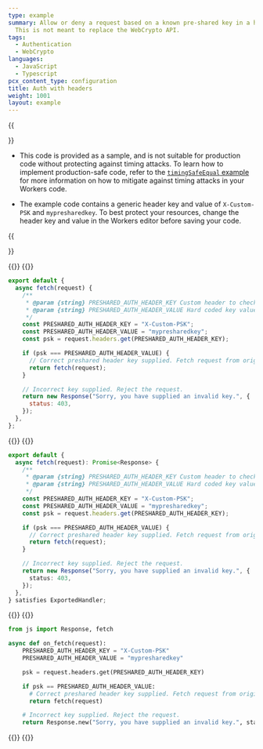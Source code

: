 ```yaml
---
type: example
summary: Allow or deny a request based on a known pre-shared key in a header.
  This is not meant to replace the WebCrypto API.
tags:
  - Authentication
  - WebCrypto
languages:
  - JavaScript
  - Typescript
pcx_content_type: configuration
title: Auth with headers
weight: 1001
layout: example
---
```


{{<Aside type="warning" header="Caution when using in production">}}

- This code is provided as a sample, and is not suitable for production code without protecting against timing attacks. To learn how to implement production-safe code, refer to the [`timingSafeEqual` example](/workers/examples/protect-against-timing-attacks/) for more information on how to mitigate against timing attacks in your Workers code.

- The example code contains a generic header key and value of `X-Custom-PSK` and `mypresharedkey`. To best protect your resources, change the header key and value in the Workers editor before saving your code.

{{</Aside>}}

{{<tabs labels="js | ts | py">}}
{{<tab label="js" default="true">}}

```js
export default {
  async fetch(request) {
    /**
     * @param {string} PRESHARED_AUTH_HEADER_KEY Custom header to check for key
     * @param {string} PRESHARED_AUTH_HEADER_VALUE Hard coded key value
     */
    const PRESHARED_AUTH_HEADER_KEY = "X-Custom-PSK";
    const PRESHARED_AUTH_HEADER_VALUE = "mypresharedkey";
    const psk = request.headers.get(PRESHARED_AUTH_HEADER_KEY);

    if (psk === PRESHARED_AUTH_HEADER_VALUE) {
      // Correct preshared header key supplied. Fetch request from origin.
      return fetch(request);
    }

    // Incorrect key supplied. Reject the request.
    return new Response("Sorry, you have supplied an invalid key.", {
      status: 403,
    });
  },
};
```

{{</tab>}}
{{<tab label="ts">}}

```ts
export default {
  async fetch(request): Promise<Response> {
    /**
     * @param {string} PRESHARED_AUTH_HEADER_KEY Custom header to check for key
     * @param {string} PRESHARED_AUTH_HEADER_VALUE Hard coded key value
     */
    const PRESHARED_AUTH_HEADER_KEY = "X-Custom-PSK";
    const PRESHARED_AUTH_HEADER_VALUE = "mypresharedkey";
    const psk = request.headers.get(PRESHARED_AUTH_HEADER_KEY);

    if (psk === PRESHARED_AUTH_HEADER_VALUE) {
      // Correct preshared header key supplied. Fetch request from origin.
      return fetch(request);
    }

    // Incorrect key supplied. Reject the request.
    return new Response("Sorry, you have supplied an invalid key.", {
      status: 403,
    });
  },
} satisfies ExportedHandler;
```

{{</tab>}}
{{<tab label="py">}}

```py
from js import Response, fetch

async def on_fetch(request):
    PRESHARED_AUTH_HEADER_KEY = "X-Custom-PSK"
    PRESHARED_AUTH_HEADER_VALUE = "mypresharedkey"

    psk = request.headers.get(PRESHARED_AUTH_HEADER_KEY)

    if psk == PRESHARED_AUTH_HEADER_VALUE:
      # Correct preshared header key supplied. Fetch request from origin.
      return fetch(request)

    # Incorrect key supplied. Reject the request.
    return Response.new("Sorry, you have supplied an invalid key.", status=403);
```

{{</tab>}}
{{</tabs>}}
